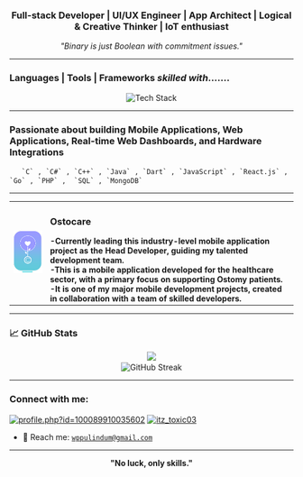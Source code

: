 <h3 align="center"> Full-stack Developer | UI/UX Engineer | App Architect | Logical & Creative Thinker | IoT enthusiast</h3>
<p align="center"><em>"Binary is just Boolean with commitment issues."</em></p>

---

### Languages | Tools | Frameworks   ***skilled with***.......

<p align="center">
  <img src="https://skillicons.dev/icons?i=c,java,js,html,css,ts,react,nodejs,flutter,dart,cpp,cs,mysql,mongodb,firebase,linux,git,postman,arduino,tailwind,photoshop,illustrator&perline=11" alt="Tech Stack" />
</p>

---

### Passionate about building **Mobile Applications, Web Applications, Real-time Web Dashboards**, and **Hardware Integrations** 
       `C` , `C#` , `C++` , `Java` , `Dart` , `JavaScript` , `React.js` , `Go` , `PHP` ,  `SQL` , `MongoDB`
---

<table>
  <tr>
    <td><img src="Logoostocare.png" alt="OstoCare Logo" width="120"/></td>
    <td>
      <h3>Ostocare</h3>
      <strong>-Currently leading this industry-level mobile application project as the Head Developer, guiding my talented development team.<br>-This is a mobile application developed for the healthcare sector, with a primary focus on supporting Ostomy patients.
      <br>-It is one of my major mobile development projects, created in collaboration with a team of skilled developers.</strong>
    </td>
  </tr>
</table>

---

### 📈 GitHub Stats

<p align="center">
  <img src="https://github-readme-stats.vercel.app/api/top-langs/?username=wppthenura&layout=compact&cache_seconds=60" height="140px"/>
  <br />
  <img src="https://github-readme-streak-stats.herokuapp.com/?user=wppthenura&theme=tokyonight" alt="GitHub Streak"/>
</p>

---

<h3 align="left">Connect with me:</h3>
<p align="left">
<a href="https://web.facebook.com/pulindu.thenura.18/" target="blank"><img align="center" src="https://raw.githubusercontent.com/rahuldkjain/github-profile-readme-generator/master/src/images/icons/Social/facebook.svg" alt="profile.php?id=100089910035602" height="30" width="40" /></a>
<a href="https://www.instagram.com/pulindu.thenura/" target="blank"><img align="center" src="https://raw.githubusercontent.com/rahuldkjain/github-profile-readme-generator/master/src/images/icons/Social/instagram.svg" alt="itz_toxic03" height="30" width="40" /></a>
</p>

- 📧 Reach me: [`wppulindum@gmail.com`](mailto:wppulindum@gmail.com)

---

<p align="center"><strong>"No luck, only skills."</strong></p>


